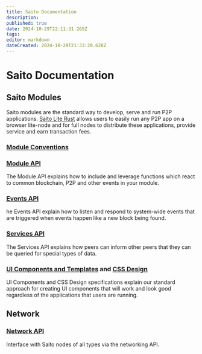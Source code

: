 ```yaml
---
title: Saito Documentation
description: 
published: true
date: 2024-10-29T22:11:31.265Z
tags: 
editor: markdown
dateCreated: 2024-10-29T21:33:20.620Z
---
```


# Saito Documentation

## Saito Modules

Saito modules are the standard way to develop, serve and run P2P applications. [Saito Lite Rust](https://wiki.saito.io/en/tech/javascript) allows users to easily run any P2P app on a browser lite-node and for full nodes to distribute these applications, provide service and earn transaction fees.

### [Module Conventions](/tech/docs/module-conventions)

### [Module API](/tech/docs/module-api)
The Module API explains how to include and leverage functions which react to common blockchain, P2P and other events in your module.

### [Events API](/tech/docs/events-api)
he Events API explain how to listen and respond to system-wide events that are triggered when events happen like a new block being found.

### [Services API](/tech/docs/services-api)
The Services API explains how peers can inform other peers that they can be queried for special types of data. 

### [UI Components and Templates](/tech/docs/ui-components) and [CSS Design](/tech/docs/saito-css)

UI Components and CSS Design specifications explain our standard approach for creating UI components that will work and look good regardless of the applications that users are running.

## Network

### [Network API](/tech/docs/network_api)

Interface with Saito nodes of all types via the networking API.